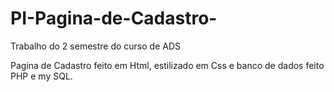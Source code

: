 # PI-Pagina-de-Cadastro-
Trabalho do 2 semestre do curso de ADS

Pagina de Cadastro feito em Html, estilizado em Css e banco de dados feito PHP e my SQL.
